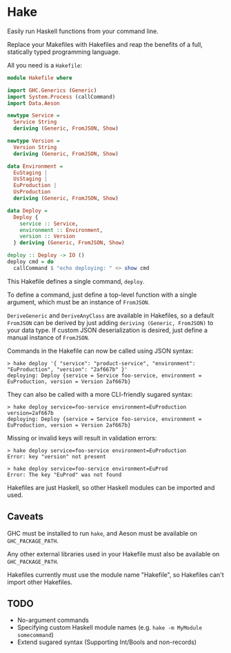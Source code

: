 # Hake
Easily run Haskell functions from your command line. 

Replace your Makefiles with Hakefiles and reap the benefits of a full, statically typed programming language.

All you need is a `Hakefile`:

```haskell
module Hakefile where

import GHC.Generics (Generic)
import System.Process (callCommand)
import Data.Aeson

newtype Service = 
  Service String
  deriving (Generic, FromJSON, Show)

newtype Version =
  Version String
  deriving (Generic, FromJSON, Show)

data Environment =
  EuStaging |
  UsStaging |
  EuProduction |
  UsProduction 
  deriving (Generic, FromJSON, Show)

data Deploy =
  Deploy {
    service :: Service,
    environment :: Environment,
    version :: Version
  } deriving (Generic, FromJSON, Show)

deploy :: Deploy -> IO ()
deploy cmd = do
  callCommand $ "echo deploying: " <> show cmd

```
This Hakefile defines a single command, `deploy`.

To define a command, just define a top-level function with a single argument, which must be an instance of `FromJSON`.

`DeriveGeneric` and `DeriveAnyClass` are available in Hakefiles, so a default `FromJSON` can be derived by just adding `deriving (Generic, FromJSON)` to your data type. If custom JSON deserialization is desired, just define a manual instance of `FromJSON`.

Commands in the Hakefile can now be called using JSON syntax:

```
> hake deploy '{ "service": "product-service", "environment": "EuProduction", "version": "2af667b" }'
deploying: Deploy {service = Service foo-service, environment = EuProduction, version = Version 2af667b}
```

They can also be called with a more CLI-friendly sugared syntax:

```
> hake deploy service=foo-service environment=EuProduction version=2af667b
deploying: Deploy {service = Service foo-service, environment = EuProduction, version = Version 2af667b}
```

Missing or invalid keys will result in validation errors:

```
> hake deploy service=foo-service environment=EuProduction
Error: key "version" not present
```

```
> hake deploy service=foo-service environment=EuProd
Error: The key "EuProd" was not found
```

Hakefiles are just Haskell, so other Haskell modules can be imported and used.

## Caveats

GHC must be installed to run `hake`, and Aeson must be available on `GHC_PACKAGE_PATH`.

Any other external libraries used in your Hakefile must also be available on `GHC_PACKAGE_PATH`.

Hakefiles currently must use the module name "Hakefile", so Hakefiles can't import other Hakefiles.

## TODO

- No-argument commands
- Specifying custom Haskell module names (e.g. `hake -m MyModule somecommand`)
- Extend sugared syntax (Supporting Int/Bools and non-records)